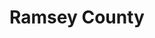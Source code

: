 ---
title: "Ramsey County"
hashtag: "ramsey-county"
borders:
  - Hennepin County
  - Washington County
subdivision-of:
  - Minnesota
tags:
  - County
  - Minnesota
---
